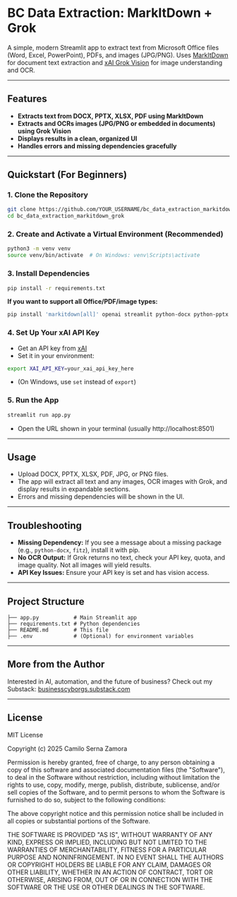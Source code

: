 # BC Data Extraction: MarkItDown + Grok

A simple, modern Streamlit app to extract text from Microsoft Office files (Word, Excel, PowerPoint), PDFs, and images (JPG/PNG). Uses [MarkItDown](https://github.com/markitdown/markitdown) for document text extraction and [xAI Grok Vision](https://x.ai/) for image understanding and OCR.

---

## Features

- **Extracts text from DOCX, PPTX, XLSX, PDF using MarkItDown**
- **Extracts and OCRs images (JPG/PNG or embedded in documents) using Grok Vision**
- **Displays results in a clean, organized UI**
- **Handles errors and missing dependencies gracefully**

---

## Quickstart (For Beginners)

### 1. Clone the Repository
```bash
git clone https://github.com/YOUR_USERNAME/bc_data_extraction_markitdown_grok.git
cd bc_data_extraction_markitdown_grok
```

### 2. Create and Activate a Virtual Environment (Recommended)
```bash
python3 -m venv venv
source venv/bin/activate  # On Windows: venv\Scripts\activate
```

### 3. Install Dependencies
```bash
pip install -r requirements.txt
```

**If you want to support all Office/PDF/image types:**
```bash
pip install 'markitdown[all]' openai streamlit python-docx python-pptx openpyxl pymupdf
```

### 4. Set Up Your xAI API Key
- Get an API key from [xAI](https://console.x.ai/)
- Set it in your environment:
```bash
export XAI_API_KEY=your_xai_api_key_here
```
- (On Windows, use `set` instead of `export`)

### 5. Run the App
```bash
streamlit run app.py
```
- Open the URL shown in your terminal (usually http://localhost:8501)

---

## Usage
- Upload DOCX, PPTX, XLSX, PDF, JPG, or PNG files.
- The app will extract all text and any images, OCR images with Grok, and display results in expandable sections.
- Errors and missing dependencies will be shown in the UI.

---

## Troubleshooting
- **Missing Dependency:** If you see a message about a missing package (e.g., `python-docx`, `fitz`), install it with pip.
- **No OCR Output:** If Grok returns no text, check your API key, quota, and image quality. Not all images will yield results.
- **API Key Issues:** Ensure your API key is set and has vision access.

---

## Project Structure
```
├── app.py           # Main Streamlit app
├── requirements.txt # Python dependencies
├── README.md        # This file
├── .env             # (Optional) for environment variables
```

---

## More from the Author

Interested in AI, automation, and the future of business? Check out my Substack: [businesscyborgs.substack.com](https://businesscyborgs.substack.com/)

---

## License

MIT License

Copyright (c) 2025 Camilo Serna Zamora

Permission is hereby granted, free of charge, to any person obtaining a copy
of this software and associated documentation files (the "Software"), to deal
in the Software without restriction, including without limitation the rights
to use, copy, modify, merge, publish, distribute, sublicense, and/or sell
copies of the Software, and to permit persons to whom the Software is
furnished to do so, subject to the following conditions:

The above copyright notice and this permission notice shall be included in all
copies or substantial portions of the Software.

THE SOFTWARE IS PROVIDED "AS IS", WITHOUT WARRANTY OF ANY KIND, EXPRESS OR
IMPLIED, INCLUDING BUT NOT LIMITED TO THE WARRANTIES OF MERCHANTABILITY,
FITNESS FOR A PARTICULAR PURPOSE AND NONINFRINGEMENT. IN NO EVENT SHALL THE
AUTHORS OR COPYRIGHT HOLDERS BE LIABLE FOR ANY CLAIM, DAMAGES OR OTHER
LIABILITY, WHETHER IN AN ACTION OF CONTRACT, TORT OR OTHERWISE, ARISING FROM,
OUT OF OR IN CONNECTION WITH THE SOFTWARE OR THE USE OR OTHER DEALINGS IN THE
SOFTWARE.
